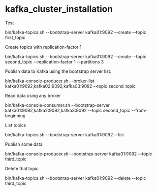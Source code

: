 # kafka_cluster_installation


Test

bin/kafka-topics.sh --bootstrap-server kafka01:9092 --create --topic first_topic


Create topics with replication-factor 1

bin/kafka-topics.sh --bootstrap-server kafka01:9092 --create --topic second_topic --replication-factor 1 --partitions 3


Publish data to Kafka using the bootstrap server list.

bin/kafka-console-producer.sh --broker-list kafka01:9092,kafka02:9092,kafka03:9092 --topic second_topic


Read data using any broker

bin/kafka-console-consumer.sh --bootstrap-server kafka01:9092,kafka2:9092,kafka3:9092 --topic second_topic --from-beginning


List topics

bin/kafka-topics.sh --bootstrap-server kafka01:9092 --list


Publish some data

bin/kafka-console-producer.sh --bootstrap-server kafka01:9092 --topic third_topic


Delete that topic

bin/kafka-topics.sh --bootstrap-server kafka01:9092 --delete --topic third_topic
